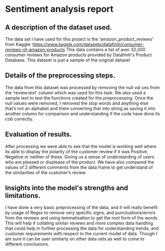 # Sentiment analysis report

## A description of the dataset used.
The data set I have used for this project is the ‘amazon_product_reviews’ from Kaggle:
https://www.kaggle.com/datasets/datafiniti/consumer-reviews-of-amazon-products
This data contains a list of aver 32,000 consumer reviews for Amazon products provided by Datafiniti's Product Database. This dataset is just a sample of the original dataset

## Details of the preprocessing steps.
The data from this dataset was processed by removing the null val ues from the ‘review.text’ column which was used for this task. We also used a sample text to test the functions created for the preprocessing.
Once the null values were removed, I removed the stop words and anything else that’s not an alphabet and them converting that into string as saving it into another column for comparison and understanding if the code have done its cob correctly.
## Evaluation of results.
After processing we were able to see that the model is working well where its able to display the polarity of the customer review if it was Positive, Negative or neither of these. Giving us a sense of understanding of users who are pleased or displease of the product.
We have also compared the values of 2 different comments from the data frame to get understand of the similarities of the customer’s review
## Insights into the model's strengths and limitations.
I have done a very basic preprocessing of the data, and it will really benefit by usage of Regex to remove very specific signs, and punctuations/errors from the reviews and using lemmatisation to get the root form of the words. This will help if collating similar reviews and more complex data handling that could help in further processing the data for understanding trends, and customer requirements with respect to the current model of data.
Though I am sure it can be user similarly on other data sets as well to come to different conclusions.
